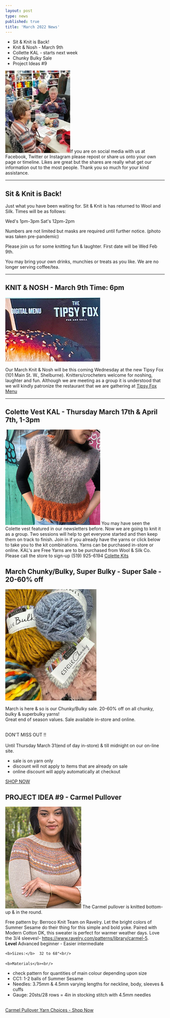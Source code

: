 ```yaml
---
layout: post
type: news
published: true
title: 'March 2022 News'
---
```


- Sit & Knit is Back!
- Knit & Nosh - March 9th
- Collette KAL - starts next week
- Chunky Bulky Sale
- Project Ideas #9

<img src="/img/mar2022news1.jpg">If you are on social media with us at Facebook, Twitter or Instagram please repost or share us onto your own page or timeline. Likes are great but the shares are really what get our information out to the most people. Thank you so much for your kind assistance.
<hr />
<h2>Sit & Knit is Back!</h2>
Just what you have been waiting for. Sit & Knit is has returned to Wool and Silk. Times will be as follows:

Wed's  1pm-3pm
Sat's    12pm-2pm

Numbers are not limited but masks are required until further notice. (photo was taken pre-pandemic)

Please join us for some knitting fun & laughter. First date will be Wed Feb 9th.

You may bring your own drinks, munchies or treats as you like. We are no longer serving coffee/tea.

  <hr />
  <h2>KNIT & NOSH - March 9th Time: 6pm</h2>
  <img src="/img/mar2022news2.jpg"></a> <br />
 
  Our March Knit & Nosh will be this coming Wednesday at the new Tipsy Fox (101 Main St. W., Shelburne). Knitters/crocheters welcome for noshing, laughter and fun. Although we are meeting as a group it is understood that we will kindly patronize the restaurant that we are gathering at
    <a href="http://www.tcxsandbox.com/tipsyfoxmenu/8-5x14-menu-web.pdf">Tipsy Fox Menu</a>
<hr />
<h2>Colette Vest KAL - Thursday March 17th & April 7th, 1-3pm</h2>
<img src="/img/mar2022news3.jpg">
You may have seen the Colette vest featured in our newsletters before. Now we are going to knit it as a group. Two sessions will help to get everyone started and then keep them on track to finish. Join in if you already have the yarns or click below to take you to the kit combinations. Yarns can be purchased in-store or online.
KAL's are Free
Yarns are to be purchased from Wool & Silk Co.
Please call the store to sign-up
(519) 925-6194
<a href="https://www.woolandsilkcoshop.com/products/colette-kit-b?_pos=2&_sid=16d650984&_ss=r">Colette Kits</a>

<h2>March Chunky/Bulky, Super Bulky - Super Sale - 20-60% off</h2>
<img src="/img/march2022sale.jpg">

March is here & so is our Chunky/Bulky sale. 20-60% off on all chunky, bulky & superbulky yarns! <br/>
Great end of season values. Sale available in-store and online.<br/><br/>

DON'T MISS OUT !!<br/><br/>
Until Thursday March 31(end of day in-store) & till midnight on our on-line site.

- sale is on yarn only<br/>
- discount will not apply to items that are already on sale<br/>
- online discount will apply automatically at checkout<br/>

<a href="https://www.woolandsilkcoshop.com/search?q=chunky">SHOP NOW</a>

 <h2>  <strong>PROJECT IDEA #9 - Carmel Pullover</strong></h2>
<p><img src="/img/project9.jpg">
The Carmel pullover is knitted bottom-up & in the round.
	<br/>

Free pattern by: Berroco Knit Team on Ravelry.  Let the bright colors of Summer Sesame do their thing for this simple and bold yoke. Paired with Modern Cotton DK, this sweater is perfect for warmer weather days. Love the 3/4 sleeves!- <a href="https://www.ravelry.com/patterns/library/carmel-5">https://www.ravelry.com/patterns/library/carmel-5</a>. 
<br/>
<b>Level</b> Advanced beginner - Easier intermediate<br/>

	<b>Sizes:</b>  32 to 68"<br/>

	<b>Materials</b><br/>
- check pattern for quantities of  main colour depending upon size<br/>
- CC1: 1-2 balls of Summer Sesame<br/>
- Needles:  3.75mm & 4.5mm varying lengths for neckline, body, sleeves & cuffs<br/>
- Gauge:  20sts/28 rows = 4in in stocking stitch with 4.5mm needles
<br/><br/>
	
<a href="https://www.woolandsilkcoshop.com/search?q=carmel+pullover">Carmel Pullover Yarn Choices - Shop Now </a>
